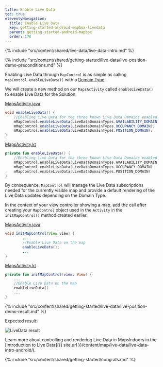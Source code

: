```yaml
---
title: Enable Live Data
toc: true
eleventyNavigation:
  title: Enable Live Data
  key: getting-started-android-mapbox-livedata
  parent: getting-started-android-mapbox
  order: 170
---
```


{% include "src/content/shared/live-data/live-data-intro.md" %}

{% include "src/content/shared/getting-started/live-data/live-position-demo-preconditions.md" %}

Enabling Live Data through `MapControl` is as simple as calling `mapControl.enableLiveData()` with a [Domain Type](https://app.mapsindoors.com/mapsindoors/reference/android/v4/index.html).

We will create a new method on our `MapsActivity` called `enableLiveData()` to enable Live Data for the Solution.

<mi-tabs>
<mi-tab label="Java" tab-for="java"></mi-tab>
<mi-tab label="Kotlin" tab-for="kotlin"></mi-tab>
<mi-tab-panel id="java">
<a href="https://github.com/MapsPeople/MapsIndoors-Getting-Started-Mapbox-Android/blob/429f2ca4514648c5e43bf50c9c46246164bfb412/app/src/main/java/com/example/mapsindoorsgettingstartedmapbox/MapsActivity.java#L266-L274">MapsActivity.java</a>

```java
void enableLiveData() {
    //Enabling Live Data for the three known Live Data Domains enabled for this Solution.
    mMapControl.enableLiveData(LiveDataDomainTypes.AVAILABILITY_DOMAIN);
    mMapControl.enableLiveData(LiveDataDomainTypes.OCCUPANCY_DOMAIN);
    mMapControl.enableLiveData(LiveDataDomainTypes.POSITION_DOMAIN);
}
```

</mi-tab-panel>
<mi-tab-panel id="kotlin">
<a href="https://github.com/MapsPeople/MapsIndoors-Getting-Started-Mapbox-Android-Kotlin/blob/9df3583787a50e0aa5c59e0a91e0a94c2b3b6225/app/src/main/java/com/example/mapsindoorsgettingstartedmapboxkotlin/MapsActivity.kt#L247-L255">MapsActivity.kt</a>

```kotlin
private fun enableLiveData() {
    //Enabling Live Data for the three known Live Data Domains enabled for this Solution.
    mMapControl.enableLiveData(LiveDataDomainTypes.AVAILABILITY_DOMAIN)
    mMapControl.enableLiveData(LiveDataDomainTypes.OCCUPANCY_DOMAIN)
    mMapControl.enableLiveData(LiveDataDomainTypes.POSITION_DOMAIN)
}
```

</mi-tab-panel>
</mi-tabs>

By consequence, `MapControl` will manage the Live Data subscriptions needed for the currently visible map and provide a default rendering of the Live Data updates depending on the Domain Type.

In the context of your view controller showing a map, add the call after creating your `MapControl` object used in the `Activity` in the `initMapControl()` method created earlier.

<mi-tabs>
<mi-tab label="Java" tab-for="java"></mi-tab>
<mi-tab label="Kotlin" tab-for="kotlin"></mi-tab>
<mi-tab-panel id="java">
<a href="https://github.com/MapsPeople/MapsIndoors-Getting-Started-Mapbox-Android/blob/429f2ca4514648c5e43bf50c9c46246164bfb412/app/src/main/java/com/example/mapsindoorsgettingstartedmapbox/MapsActivity.java#L167">MapsActivity.java</a>

```java
void initMapControl(View view) {
        ...
        //Enable Live Data on the map
        enableLiveData();
        ...
}
```

</mi-tab-panel>
<mi-tab-panel id="kotlin">
<a href="https://github.com/MapsPeople/MapsIndoors-Getting-Started-Mapbox-Android-Kotlin/blob/9df3583787a50e0aa5c59e0a91e0a94c2b3b6225/app/src/main/java/com/example/mapsindoorsgettingstartedmapboxkotlin/MapsActivity.kt#L132">MapsActivity.kt</a>

```kotlin
private fun initMapControl(view: View) {
    ...
    //Enable Live Data on the map
    enableLiveData()
    ...
}
```

</mi-tab-panel>
</mi-tabs>

{% include "src/content/shared/getting-started/live-data/live-position-demo-result.md" %}

Expected result:

![LiveData result](/assets/android/getting-started/live_data.gif)

Learn more about controlling and rendering Live Data in MapsIndoors in the [introduction to Live Data]({{ site.url }}/content/map/live-data/live-data-intro-android/).

<!-- Congrats -->
{% include "src/content/shared/getting-started/congrats.md" %}
